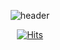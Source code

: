 <div align="center">

![header](https://capsule-render.vercel.app/api?type=Waving&color=006AFF&height=150&section=header&text=sheepyis&fontColor=ffffff&fontSize=50&animation=fadeIn&fontAlign=80&fontAlignY=36)

[![Hits](https://hits.seeyoufarm.com/api/count/incr/badge.svg?url=https%3A%2F%2Fgithub.com%2Fsheepyis%2Fhit-counter&count_bg=%23727FEC&title_bg=%230710F0&icon=github.svg&icon_color=%23E7E7E7&title=hits&edge_flat=true)](https://hits.seeyoufarm.com)
 </div>
